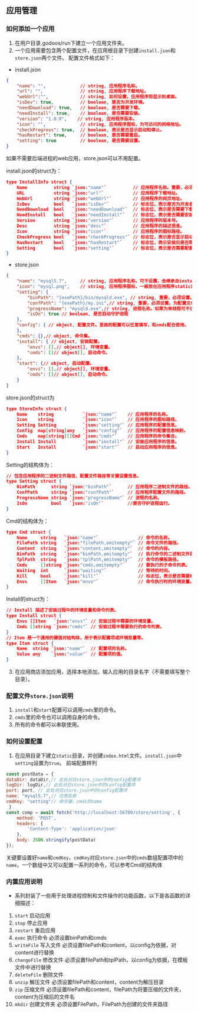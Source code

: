 ## 应用管理

### 如何添加一个应用

1. 在用户目录.godoos/run下建立一个应用文件夹。
2. 一个应用需要包含两个配置文件，在应用根目录下创建`install.json`和`store.json`两个文件。 配置文件格式如下：
- install.json
```json
{
    "name": "",             // string, 应用程序名称。
    "url": "",              // string, 应用程序下载地址。
    "webUrl":"",            // string, 如何设置，应用程序将显示到桌面。
    "isDev": true,          // boolean, 是否为开发环境。
    "needDownload": true,   // boolean, 是否需要下载。
    "needInstall": true,    // boolean, 是否需要安装。
    "version": "1.0.0",    // string, 应用程序版本。
    "icon": "",             // string, 应用程序图标，为可访问的网络地址。
    "checkProgress": true,  // boolean, 表示是否显示启动和停止。
    "hasRestart": true,     // boolean, 是否需要重启。
    "setting": true         // boolean, 是否需要设置。
}

```
如果不需要后端进程的web应用，store.json可以不用配置。

install.json的struct为：
```json
type InstallInfo struct {
	Name          string `json:"name"`          // 应用程序名称。重要，必须和应用的目录名称一致。
	URL           string `json:"url"`           // 应用程序下载地址。
	WebUrl        string `json:"webUrl"`        // 应用程序的网页地址。
	IsDev         bool   `json:"isDev"`         // 标志位，表示是否为开发者版本。
	NeedDownload  bool   `json:"needDownload"`  // 标志位，表示是否需要下载。
	NeedInstall   bool   `json:"needInstall"`   // 标志位，表示是否需要安装。
	Version       string `json:"version"`       // 应用程序的版本号。
	Desc          string `json:"desc"`          // 应用程序的描述信息。
	Icon          string `json:"icon"`          // 应用程序的图标路径。
	CheckProgress bool   `json:"checkProgress"` // 标志位，表示是否显示启动和停止。
	HasRestart    bool   `json:"hasRestart"`    // 标志位，表示安装后是否需要重启。
	Setting       bool   `json:"setting"`       // 标志位，表示是否需要配置。
}
```

- store.json

```json
{
    "name": "mysql5.7",     // string, 应用程序名称。可不设置，会继承自install.json
    "icon": "mysql.png",    // string, 应用程序图标，一般放在应用程序static目录下。
    "setting": {
        "binPath": "{exePath}/bin/mysqld.exe", // string, 重要，必须设置。为启动程序路径。
        "confPath": "{exePath}/my.ini",// string, 重要，必须设置。为配置文件路径。
        "progressName": "mysqld.exe",// string, 进程名称。如果为单线程可不设置。
        "isOn": true // boolean, 是否启动守护进程
    },
    "config": { // object, 配置文件。里面的配置可以任意填写，和cmds配合使用。
    },
    "cmds": {},// object, 命令集。
    "install": { // object, 安装配置。
        "envs": [],// object[], 环境变量。
        "cmds": []// object[], 启动命令。
    },
    "start": {// object, 启动配置。
        "envs": [],// object[], 环境变量。
        "cmds": []// object[], 启动命令。
    }
}
```
store.json的struct为
```json
type StoreInfo struct {
	Name    string           `json:"name"`    // 应用程序的名称。
	Icon    string           `json:"icon"`    // 应用程序的图标路径。
	Setting Setting          `json:"setting"` // 应用程序的配置信息。
	Config  map[string]any   `json:"config"`  // 应用程序的配置信息映射。
	Cmds    map[string][]Cmd `json:"cmds"`    // 应用程序的命令集合。
	Install Install          `json:"install"` // 安装应用程序的信息。
	Start   Install          `json:"start"`   // 启动应用程序的信息。
}
```
Setting的结构体为：
```json
// 包含应用程序的二进制文件路径、配置文件路径等关键设置信息。
type Setting struct {
	BinPath      string `json:"binPath"`      // 应用程序二进制文件的路径。
	ConfPath     string `json:"confPath"`     // 应用程序配置文件的路径。
	ProgressName string `json:"progressName"` // 进程的名称。
	IsOn         bool   `json:"isOn"`         //是否守护进程运行。
}
```
Cmd的结构体为：
```json
type Cmd struct {
	Name     string   `json:"name"`               // 命令的名称。
	FilePath string   `json:"filePath,omitempty"` // 命令文件的路径。
	Content  string   `json:"content,omitempty"`  // 命令的内容。
	BinPath  string   `json:"binPath,omitempty"`  // 执行命令的二进制文件路径。
	TplPath  string   `json:"tplPath,omitempty"`  // 命令的模板路径。
	Cmds     []string `json:"cmds,omitempty"`     // 要执行的子命令列表。
	Waiting  int      `json:"waiting"`            // 等待的时间。
	Kill     bool     `json:"kill"`               // 标志位，表示是否需要终止之前的命令。如果setting中设置了progressName会优先杀死整个进程
	Envs     []Item   `json:"envs"`               // 命令执行时的环境变量。
}
```
Install的struct为：
```json
// Install 描述了安装过程中的环境变量和命令列表。
type Install struct {
	Envs []Item   `json:"envs"` // 安装过程中需要的环境变量。
	Cmds []string `json:"cmds"` // 安装过程中需要执行的命令列表。
}
// Item 是一个通用的键值对结构体，用于表示配置项或环境变量等。
type Item struct {
	Name  string `json:"name"`  // 配置项的名称。
	Value any    `json:"value"` // 配置项的值。
}
```

3. 在应用商店添加应用，选择本地添加，输入应用的目录名字（不需要填写整个目录）。

### 配置文件`store.json`说明

1. `install`和`start`配置可以调用`cmds`里的命令。
2. `cmds`里的命令也可以调用自身的命令。
3. 所有的命令都可以串联使用。

### 如何设置配置
1. 在应用目录下建立`static`目录，并创建`index.html`文件。`install.json`中`setting`设置为`true`。
前端配置样列
```js
const postData = {
dataDir: dataDir,// 此处对应store.json中的config配置项
logDir: logDir,// 此处对应store.json中的config配置项
port: port, // 此处对应store.json中的config配置项
name: "mysql5.7",// 应用名称
cmdKey: "setting"// 命令键，cmds的name
 }
const comp = await fetch('http://localhost:56780/store/setting', {
    method: 'POST',
    headers: {
        'Content-Type': 'application/json'
    },
    body: JSON.stringify(postData)
});
```
关键要设置好`name`和`cmdKey`，`cmdKey`对应`store.json`中的`cmds`数组配置项中的`name`，一个数组中又可以配置一系列的命令，可以参考Cmd的结构体

### 内置应用说明
- 系列封装了一些用于处理进程控制和文件操作的功能函数，以下是各函数的详细描述：
1. `start` 启动应用
2. `stop` 停止应用
3. `restart` 重启应用
4. `exec` 执行命令 必须设置binPath和cmds
5. `writeFile` 写入文件 必须设置filePath和content，以config为依据，对content进行替换
6. `changeFile` 修改文件 必须设置filePath和tplPath，以config为依据，在模板文件中进行替换
7. `deleteFile` 删除文件
8. `unzip` 解压文件 必须设置filePath和content，content为解压目录 
9. `zip` 压缩文件 必须设置filePath和content，filePath为将要压缩的文件夹，content为压缩后的文件名 
10. `mkdir` 创建文件夹 必须设置FilePath，FilePath为创建的文件夹路径  
